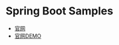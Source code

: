 # Spring Boot Samples

* [官网](https://projects.spring.io/spring-boot/)
* [官网DEMO](https://github.com/spring-projects/spring-boot/tree/master/spring-boot-samples)

